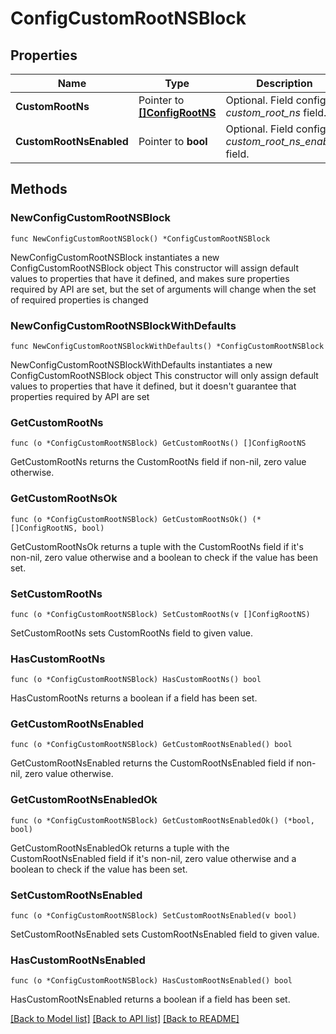 # ConfigCustomRootNSBlock

## Properties

Name | Type | Description | Notes
------------ | ------------- | ------------- | -------------
**CustomRootNs** | Pointer to [**[]ConfigRootNS**](ConfigRootNS.md) | Optional. Field config for _custom_root_ns_ field. | [optional] 
**CustomRootNsEnabled** | Pointer to **bool** | Optional. Field config for _custom_root_ns_enabled_ field. | [optional] 

## Methods

### NewConfigCustomRootNSBlock

`func NewConfigCustomRootNSBlock() *ConfigCustomRootNSBlock`

NewConfigCustomRootNSBlock instantiates a new ConfigCustomRootNSBlock object
This constructor will assign default values to properties that have it defined,
and makes sure properties required by API are set, but the set of arguments
will change when the set of required properties is changed

### NewConfigCustomRootNSBlockWithDefaults

`func NewConfigCustomRootNSBlockWithDefaults() *ConfigCustomRootNSBlock`

NewConfigCustomRootNSBlockWithDefaults instantiates a new ConfigCustomRootNSBlock object
This constructor will only assign default values to properties that have it defined,
but it doesn't guarantee that properties required by API are set

### GetCustomRootNs

`func (o *ConfigCustomRootNSBlock) GetCustomRootNs() []ConfigRootNS`

GetCustomRootNs returns the CustomRootNs field if non-nil, zero value otherwise.

### GetCustomRootNsOk

`func (o *ConfigCustomRootNSBlock) GetCustomRootNsOk() (*[]ConfigRootNS, bool)`

GetCustomRootNsOk returns a tuple with the CustomRootNs field if it's non-nil, zero value otherwise
and a boolean to check if the value has been set.

### SetCustomRootNs

`func (o *ConfigCustomRootNSBlock) SetCustomRootNs(v []ConfigRootNS)`

SetCustomRootNs sets CustomRootNs field to given value.

### HasCustomRootNs

`func (o *ConfigCustomRootNSBlock) HasCustomRootNs() bool`

HasCustomRootNs returns a boolean if a field has been set.

### GetCustomRootNsEnabled

`func (o *ConfigCustomRootNSBlock) GetCustomRootNsEnabled() bool`

GetCustomRootNsEnabled returns the CustomRootNsEnabled field if non-nil, zero value otherwise.

### GetCustomRootNsEnabledOk

`func (o *ConfigCustomRootNSBlock) GetCustomRootNsEnabledOk() (*bool, bool)`

GetCustomRootNsEnabledOk returns a tuple with the CustomRootNsEnabled field if it's non-nil, zero value otherwise
and a boolean to check if the value has been set.

### SetCustomRootNsEnabled

`func (o *ConfigCustomRootNSBlock) SetCustomRootNsEnabled(v bool)`

SetCustomRootNsEnabled sets CustomRootNsEnabled field to given value.

### HasCustomRootNsEnabled

`func (o *ConfigCustomRootNSBlock) HasCustomRootNsEnabled() bool`

HasCustomRootNsEnabled returns a boolean if a field has been set.


[[Back to Model list]](../README.md#documentation-for-models) [[Back to API list]](../README.md#documentation-for-api-endpoints) [[Back to README]](../README.md)


